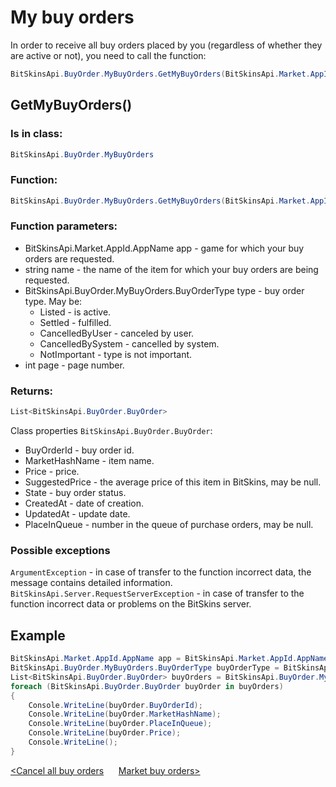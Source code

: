 ﻿# My buy orders

In order to receive all buy orders placed by you (regardless of whether they are active or not), you need to call the function:

```csharp
BitSkinsApi.BuyOrder.MyBuyOrders.GetMyBuyOrders(BitSkinsApi.Market.AppId.AppName app, string name, BitSkinsApi.BuyOrder.MyBuyOrders.BuyOrderType type, int page);
```

## GetMyBuyOrders()

### Is in class:

```csharp
BitSkinsApi.BuyOrder.MyBuyOrders
```

### Function:

```csharp
BitSkinsApi.BuyOrder.MyBuyOrders.GetMyBuyOrders(BitSkinsApi.Market.AppId.AppName app, string name, BitSkinsApi.BuyOrder.MyBuyOrders.BuyOrderType type, int page);
```

### Function parameters:

* BitSkinsApi.Market.AppId.AppName app - game for which your buy orders are requested.
* string name - the name of the item for which your buy orders are being requested.
* BitSkinsApi.BuyOrder.MyBuyOrders.BuyOrderType type - buy order type. May be:
  * Listed - is active.
  * Settled - fulfilled.
  * CancelledByUser - canceled by user.
  * CancelledBySystem - cancelled by system.
  * NotImportant - type is not important.
* int page - page number.

### Returns:

```csharp
List<BitSkinsApi.BuyOrder.BuyOrder>
```

Class properties ```BitSkinsApi.BuyOrder.BuyOrder```:
* BuyOrderId - buy order id.
* MarketHashName - item name.
* Price - price.
* SuggestedPrice - the average price of this item in BitSkins, may be null.
* State - buy order status.
* CreatedAt - date of creation.
* UpdatedAt - update date.
* PlaceInQueue - number in the queue of purchase orders, may be null.

### Possible exceptions
```ArgumentException``` - in case of transfer to the function incorrect data, the message contains detailed information.
\
```BitSkinsApi.Server.RequestServerException``` - in case of transfer to the function incorrect data or problems on the BitSkins server.

## Example

```csharp
BitSkinsApi.Market.AppId.AppName app = BitSkinsApi.Market.AppId.AppName.CounterStrikGlobalOffensive;
BitSkinsApi.BuyOrder.MyBuyOrders.BuyOrderType buyOrderType = BitSkinsApi.BuyOrder.MyBuyOrders.BuyOrderType.Listed;
List<BitSkinsApi.BuyOrder.BuyOrder> buyOrders = BitSkinsApi.BuyOrder.MyBuyOrders.GetMyBuyOrders(app, "CS:GO Weapon Case 2", buyOrderType, 1);
foreach (BitSkinsApi.BuyOrder.BuyOrder buyOrder in buyOrders)
{
    Console.WriteLine(buyOrder.BuyOrderId);
    Console.WriteLine(buyOrder.MarketHashName);
    Console.WriteLine(buyOrder.PlaceInQueue);
    Console.WriteLine(buyOrder.Price);
    Console.WriteLine();
}
```

[<Cancel all buy orders](https://github.com/dmitrydnl/BitSkinsApi/blob/master/docs/eng/buy_order/cancel_all_buy_orders.md) &nbsp;&nbsp;&nbsp;&nbsp; [Market buy orders>](https://github.com/dmitrydnl/BitSkinsApi/blob/master/docs/eng/buy_order/market_buy_orders.md)